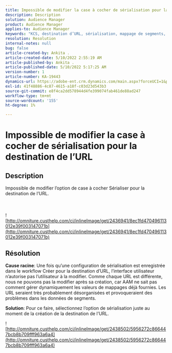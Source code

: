 ```yaml
---
title: Impossible de modifier la case à cocher de sérialisation pour la destination de l’URL
description: Description
solution: Audience Manager
product: Audience Manager
applies-to: Audience Manager
keywords: "KCS, destination d’URL, sérialisation, mappage de segments, destination,"
resolution: Resolution
internal-notes: null
bug: false
article-created-by: Ankita .
article-created-date: 5/10/2022 2:55:19 AM
article-published-by: Ankita .
article-published-date: 5/10/2022 5:17:25 AM
version-number: 1
article-number: KA-19443
dynamics-url: https://adobe-ent.crm.dynamics.com/main.aspx?forceUCI=1&pagetype=entityrecord&etn=knowledgearticle&id=fe9af69d-0cd0-ec11-a7b5-0022480a8753
exl-id: 41f48886-4c87-4615-a18f-c03d23d543b3
source-git-commit: e8f4ca2dd578944d4fe399074fab461de88ad247
workflow-type: tm+mt
source-wordcount: '155'
ht-degree: 1%

---
```


# Impossible de modifier la case à cocher de sérialisation pour la destination de l’URL

## Description

Impossible de modifier l’option de case à cocher Sérialiser pour la destination de l’URL.<br><br> <br><br>![http://omniture.custhelp.com/ci/inlineImage/get/2436941/8ec1fd470496113012e39f003147071b](http://omniture.custhelp.com/ci/inlineImage/get/2436941/8ec1fd470496113012e39f003147071b)

## Résolution


<b>Cause racine</b>: Une fois qu’une configuration de sérialisation est enregistrée dans le workflow Créer pour la destination d’URL, l’interface utilisateur n’autorise pas l’utilisateur à la modifier. Comme chaque URL est différente, nous ne pouvons pas la modifier après sa création, car AAM ne sait pas comment gérer dynamiquement les valeurs de mappages déjà fournies. Les URL seraient très probablement désorganisées et provoqueraient des problèmes dans les données de segments.

<b>Solution</b>: Pour ce faire, sélectionnez l’option de sérialisation juste au moment de la création de la destination de l’URL.



![http://omniture.custhelp.com/ci/inlineImage/get/2438502/5956272c866447bcb8b709fff963a6a4](http://omniture.custhelp.com/ci/inlineImage/get/2438502/5956272c866447bcb8b709fff963a6a4)
